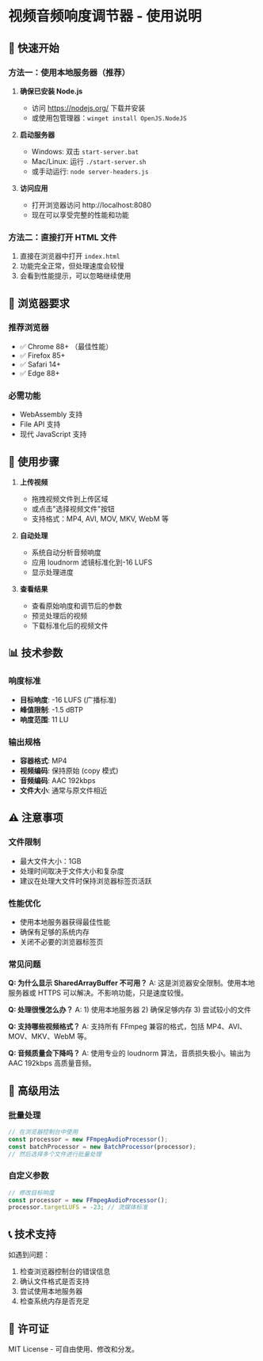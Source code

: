 # 视频音频响度调节器 - 使用说明

## 🚀 快速开始

### 方法一：使用本地服务器（推荐）

1. **确保已安装 Node.js**

   - 访问 https://nodejs.org/ 下载并安装
   - 或使用包管理器：`winget install OpenJS.NodeJS`

2. **启动服务器**

   - Windows: 双击 `start-server.bat`
   - Mac/Linux: 运行 `./start-server.sh`
   - 或手动运行: `node server-headers.js`

3. **访问应用**
   - 打开浏览器访问 http://localhost:8080
   - 现在可以享受完整的性能和功能

### 方法二：直接打开 HTML 文件

1. 直接在浏览器中打开 `index.html`
2. 功能完全正常，但处理速度会较慢
3. 会看到性能提示，可以忽略继续使用

## 📱 浏览器要求

### 推荐浏览器

- ✅ Chrome 88+ （最佳性能）
- ✅ Firefox 85+
- ✅ Safari 14+
- ✅ Edge 88+

### 必需功能

- WebAssembly 支持
- File API 支持
- 现代 JavaScript 支持

## 🎵 使用步骤

1. **上传视频**

   - 拖拽视频文件到上传区域
   - 或点击"选择视频文件"按钮
   - 支持格式：MP4, AVI, MOV, MKV, WebM 等

2. **自动处理**

   - 系统自动分析音频响度
   - 应用 loudnorm 滤镜标准化到-16 LUFS
   - 显示处理进度

3. **查看结果**
   - 查看原始响度和调节后的参数
   - 预览处理后的视频
   - 下载标准化后的视频文件

## 📊 技术参数

### 响度标准

- **目标响度**: -16 LUFS (广播标准)
- **峰值限制**: -1.5 dBTP
- **响度范围**: 11 LU

### 输出规格

- **容器格式**: MP4
- **视频编码**: 保持原始 (copy 模式)
- **音频编码**: AAC 192kbps
- **文件大小**: 通常与原文件相近

## ⚠️ 注意事项

### 文件限制

- 最大文件大小：1GB
- 处理时间取决于文件大小和复杂度
- 建议在处理大文件时保持浏览器标签页活跃

### 性能优化

- 使用本地服务器获得最佳性能
- 确保有足够的系统内存
- 关闭不必要的浏览器标签页

### 常见问题

**Q: 为什么显示 SharedArrayBuffer 不可用？**
A: 这是浏览器安全限制。使用本地服务器或 HTTPS 可以解决。不影响功能，只是速度较慢。

**Q: 处理很慢怎么办？**
A: 1) 使用本地服务器 2) 确保足够内存 3) 尝试较小的文件

**Q: 支持哪些视频格式？**
A: 支持所有 FFmpeg 兼容的格式，包括 MP4、AVI、MOV、MKV、WebM 等。

**Q: 音频质量会下降吗？**
A: 使用专业的 loudnorm 算法，音质损失极小。输出为 AAC 192kbps 高质量音频。

## 🔧 高级用法

### 批量处理

```javascript
// 在浏览器控制台中使用
const processor = new FFmpegAudioProcessor();
const batchProcessor = new BatchProcessor(processor);
// 然后选择多个文件进行批量处理
```

### 自定义参数

```javascript
// 修改目标响度
const processor = new FFmpegAudioProcessor();
processor.targetLUFS = -23; // 流媒体标准
```

## 📞 技术支持

如遇到问题：

1. 检查浏览器控制台的错误信息
2. 确认文件格式是否支持
3. 尝试使用本地服务器
4. 检查系统内存是否充足

## 📄 许可证

MIT License - 可自由使用、修改和分发。
